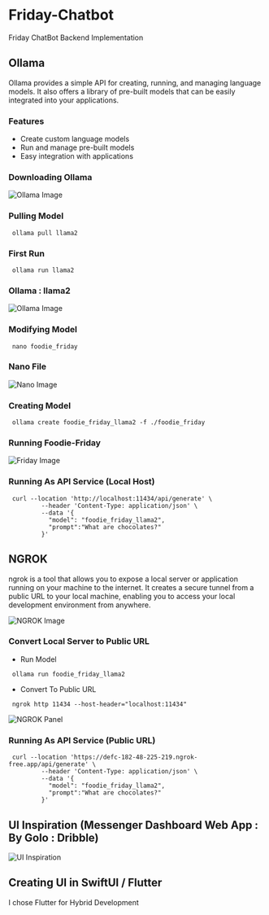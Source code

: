# Friday-Chatbot

Friday ChatBot Backend Implementation

## Ollama

Ollama provides a simple API for creating, running, and managing language models. It also offers a library of pre-built models that can be easily integrated into your applications.

### Features
- Create custom language models
- Run and manage pre-built models
- Easy integration with applications


### Downloading Ollama
![Ollama Image](https://github.com/TheAppWizard/Friday-Chatbot/assets/70090469/0f6e463e-dc16-46df-928c-ea40f5ed90b3)

### Pulling Model 
```terminal
 ollama pull llama2
```


### First Run
```terminal
 ollama run llama2
```


### Ollama : llama2
![Ollama Image](https://github.com/TheAppWizard/Friday-Chatbot/assets/70090469/862ef660-ef32-4bf0-af72-98873b4138e8)


### Modifying Model
```terminal
 nano foodie_friday
```

### Nano File
![Nano Image](https://github.com/TheAppWizard/Friday-Chatbot/assets/70090469/2f05b7a3-379f-4da8-a63e-e6956fca7c4e)


### Creating Model
```terminal
 ollama create foodie_friday_llama2 -f ./foodie_friday
```

### Running Foodie-Friday
![Friday Image](https://github.com/TheAppWizard/Friday-Chatbot/assets/70090469/aa247bcb-b8ec-4a18-abb9-da2b6b5d591a)


### Running As API Service (Local Host)
```curl
 curl --location 'http://localhost:11434/api/generate' \
         --header 'Content-Type: application/json' \
         --data '{
           "model": "foodie_friday_llama2",
           "prompt":"What are chocolates?"
         }'
```

## NGROK 
ngrok is a tool that allows you to expose a local server or application running on your machine to the internet. It creates a secure tunnel from a public URL to your local machine, enabling you to access your local development environment from anywhere.

![NGROK Image](https://github.com/TheAppWizard/Friday-Chatbot/assets/70090469/6db6863e-f2d4-4a46-8454-057c053d936d)



### Convert Local Server to Public URL
- Run Model
```terminal
 ollama run foodie_friday_llama2
```

- Convert To Public URL
```terminal
 ngrok http 11434 --host-header="localhost:11434"
```

![NGROK Panel](https://github.com/TheAppWizard/Friday-Chatbot/assets/70090469/8071c54f-39a1-43b0-b811-eaa83d30005c)



### Running As API Service (Public URL)
```curl
 curl --location 'https://defc-182-48-225-219.ngrok-free.app/api/generate' \
         --header 'Content-Type: application/json' \
         --data '{
           "model": "foodie_friday_llama2",
           "prompt":"What are chocolates?"
         }'
```

## UI Inspiration (Messenger Dashboard Web App : By Golo : Dribble)
![UI Inspiration](https://github.com/TheAppWizard/Friday-Chatbot/assets/70090469/cc97ae3b-e80b-4042-8eed-3c81b6ba651a)





## Creating UI in SwiftUI / Flutter 
I chose Flutter for Hybrid Development

